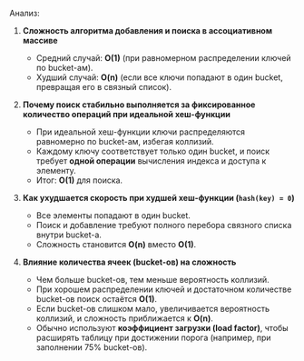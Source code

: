 Анализ:

1. **Сложность алгоритма добавления и поиска в ассоциативном массиве**
    - Средний случай: **O(1)** (при равномерном распределении ключей по bucket-ам).
    - Худший случай: **O(n)** (если все ключи попадают в один bucket, превращая его в связный список).

2. **Почему поиск стабильно выполняется за фиксированное количество операций при идеальной хеш-функции**
    - При идеальной хеш-функции ключи распределяются равномерно по bucket-ам, избегая коллизий.
    - Каждому ключу соответствует только один bucket, и поиск требует **одной операции** вычисления индекса и доступа к элементу.
    - Итог: **O(1)** для поиска.

3. **Как ухудшается скорость при худшей хеш-функции (`hash(key) = 0`)**
    - Все элементы попадают в один bucket.
    - Поиск и добавление требуют полного перебора связного списка внутри bucket-а.
    - Сложность становится **O(n)** вместо **O(1)**.

4. **Влияние количества ячеек (bucket-ов) на сложность**
    - Чем больше bucket-ов, тем меньше вероятность коллизий.
    - При хорошем распределении ключей и достаточном количестве bucket-ов поиск остаётся **O(1)**.
    - Если bucket-ов слишком мало, увеличивается вероятность коллизий, и сложность приближается к **O(n)**.
    - Обычно используют **коэффициент загрузки (load factor)**, чтобы расширять таблицу при достижении порога (например, при заполнении 75% bucket-ов).